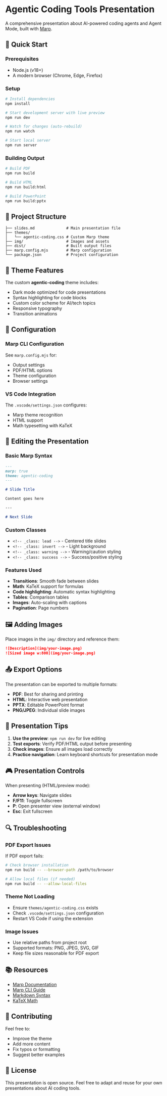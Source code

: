 # Agentic Coding Tools Presentation

A comprehensive presentation about AI-powered coding agents and Agent Mode, built with [Marp](https://marp.app/).

## 🚀 Quick Start

### Prerequisites

- Node.js (v18+)
- A modern browser (Chrome, Edge, Firefox)

### Setup

```bash
# Install dependencies
npm install

# Start development server with live preview
npm run dev

# Watch for changes (auto-rebuild)
npm run watch

# Start local server
npm run server
```

### Building Output

```bash
# Build PDF
npm run build

# Build HTML
npm run build:html

# Build PowerPoint
npm run build:pptx
```

## 📁 Project Structure

```
├── slides.md              # Main presentation file
├── themes/
│   └── agentic-coding.css # Custom Marp theme
├── img/                   # Images and assets
├── dist/                  # Built output files
├── marp.config.mjs        # Marp configuration
└── package.json           # Project configuration
```

## 🎨 Theme Features

The custom **agentic-coding** theme includes:

- Dark mode optimized for code presentations
- Syntax highlighting for code blocks
- Custom color scheme for AI/tech topics
- Responsive typography
- Transition animations

## 🔧 Configuration

### Marp CLI Configuration

See `marp.config.mjs` for:

- Output settings
- PDF/HTML options
- Theme configuration
- Browser settings

### VS Code Integration

The `.vscode/settings.json` configures:

- Marp theme recognition
- HTML support
- Math typesetting with KaTeX

## 📝 Editing the Presentation

### Basic Marp Syntax

```markdown
---
marp: true
theme: agentic-coding
---

# Slide Title

Content goes here

---

# Next Slide
```

### Custom Classes

- `<!-- _class: lead -->` - Centered title slides
- `<!-- _class: invert -->` - Light background
- `<!-- _class: warning -->` - Warning/caution styling
- `<!-- _class: success -->` - Success/positive styling

### Features Used

- **Transitions**: Smooth fade between slides
- **Math**: KaTeX support for formulas
- **Code highlighting**: Automatic syntax highlighting
- **Tables**: Comparison tables
- **Images**: Auto-scaling with captions
- **Pagination**: Page numbers

## 🖼️ Adding Images

Place images in the `img/` directory and reference them:

```markdown
![Description](img/your-image.png)
![Sized image w:800](img/your-image.png)
```

## 📤 Export Options

The presentation can be exported to multiple formats:

- **PDF**: Best for sharing and printing
- **HTML**: Interactive web presentation
- **PPTX**: Editable PowerPoint format
- **PNG/JPEG**: Individual slide images

## 🎯 Presentation Tips

1. **Use the preview**: `npm run dev` for live editing
2. **Test exports**: Verify PDF/HTML output before presenting
3. **Check images**: Ensure all images load correctly
4. **Practice navigation**: Learn keyboard shortcuts for presentation mode

## 🎮 Presentation Controls

When presenting (HTML/preview mode):

- **Arrow keys**: Navigate slides
- **F/F11**: Toggle fullscreen
- **P**: Open presenter view (external window)
- **Esc**: Exit fullscreen

## 🔍 Troubleshooting

### PDF Export Issues

If PDF export fails:

```bash
# Check browser installation
npm run build -- --browser-path /path/to/browser

# Allow local files (if needed)
npm run build -- --allow-local-files
```

### Theme Not Loading

- Ensure `themes/agentic-coding.css` exists
- Check `.vscode/settings.json` configuration
- Restart VS Code if using the extension

### Image Issues

- Use relative paths from project root
- Supported formats: PNG, JPEG, SVG, GIF
- Keep file sizes reasonable for PDF export

## 📚 Resources

- [Marp Documentation](https://marp.app/)
- [Marp CLI Guide](https://github.com/marp-team/marp-cli)
- [Markdown Syntax](https://www.markdownguide.org/)
- [KaTeX Math](https://katex.org/)

## 🤝 Contributing

Feel free to:

- Improve the theme
- Add more content
- Fix typos or formatting
- Suggest better examples

## 📄 License

This presentation is open source. Feel free to adapt and reuse for your own presentations about AI coding tools.
